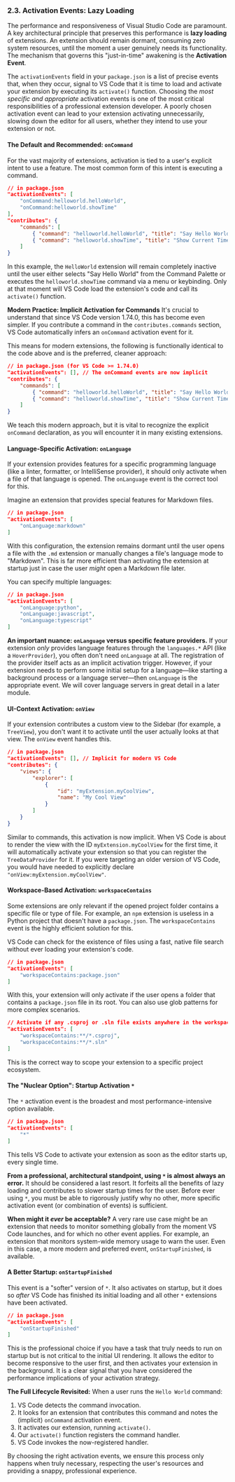 ### **2.3. Activation Events: Lazy Loading**

The performance and responsiveness of Visual Studio Code are paramount. A key architectural principle that preserves this performance is **lazy loading** of extensions. An extension should remain dormant, consuming zero system resources, until the moment a user genuinely needs its functionality. The mechanism that governs this "just-in-time" awakening is the **Activation Event**.

The `activationEvents` field in your `package.json` is a list of precise events that, when they occur, signal to VS Code that it is time to load and activate your extension by executing its `activate()` function. Choosing the *most specific and appropriate* activation events is one of the most critical responsibilities of a professional extension developer. A poorly chosen activation event can lead to your extension activating unnecessarily, slowing down the editor for all users, whether they intend to use your extension or not.

#### **The Default and Recommended: `onCommand`**

For the vast majority of extensions, activation is tied to a user's explicit intent to use a feature. The most common form of this intent is executing a command.

```json
// in package.json
"activationEvents": [
    "onCommand:helloworld.helloWorld",
    "onCommand:helloworld.showTime"
],
"contributes": {
    "commands": [
        { "command": "helloworld.helloWorld", "title": "Say Hello World" },
        { "command": "helloworld.showTime", "title": "Show Current Time" }
    ]
}
```

In this example, the `HelloWorld` extension will remain completely inactive until the user either selects "Say Hello World" from the Command Palette or executes the `helloworld.showTime` command via a menu or keybinding. Only at that moment will VS Code load the extension's code and call its `activate()` function.

**Modern Practice: Implicit Activation for Commands**
It's crucial to understand that since VS Code version 1.74.0, this has become even simpler. If you contribute a command in the `contributes.commands` section, VS Code automatically infers an `onCommand` activation event for it.

This means for modern extensions, the following is functionally identical to the code above and is the preferred, cleaner approach:

```json
// in package.json (for VS Code >= 1.74.0)
"activationEvents": [], // The onCommand events are now implicit
"contributes": {
    "commands": [
        { "command": "helloworld.helloWorld", "title": "Say Hello World" },
        { "command": "helloworld.showTime", "title": "Show Current Time" }
    ]
}
```
We teach this modern approach, but it is vital to recognize the explicit `onCommand` declaration, as you will encounter it in many existing extensions.

#### **Language-Specific Activation: `onLanguage`**

If your extension provides features for a specific programming language (like a linter, formatter, or IntelliSense provider), it should only activate when a file of that language is opened. The `onLanguage` event is the correct tool for this.

Imagine an extension that provides special features for Markdown files.

```json
// in package.json
"activationEvents": [
    "onLanguage:markdown"
]
```

With this configuration, the extension remains dormant until the user opens a file with the `.md` extension or manually changes a file's language mode to "Markdown". This is far more efficient than activating the extension at startup just in case the user *might* open a Markdown file later.

You can specify multiple languages:
```json
// in package.json
"activationEvents": [
    "onLanguage:python",
    "onLanguage:javascript",
    "onLanguage:typescript"
]
```

**An important nuance: `onLanguage` versus specific feature providers.**
If your extension *only* provides language features through the `languages.*` API (like a `HoverProvider`), you often don't need `onLanguage` at all. The registration of the provider itself acts as an implicit activation trigger. However, if your extension needs to perform some initial setup for a language—like starting a background process or a language server—then `onLanguage` is the appropriate event. We will cover language servers in great detail in a later module.

#### **UI-Context Activation: `onView`**

If your extension contributes a custom view to the Sidebar (for example, a `TreeView`), you don't want it to activate until the user actually looks at that view. The `onView` event handles this.

```json
// in package.json
"activationEvents": [], // Implicit for modern VS Code
"contributes": {
    "views": {
        "explorer": [
            {
                "id": "myExtension.myCoolView",
                "name": "My Cool View"
            }
        ]
    }
}
```

Similar to commands, this activation is now implicit. When VS Code is about to render the view with the ID `myExtension.myCoolView` for the first time, it will automatically activate your extension so that you can register the `TreeDataProvider` for it. If you were targeting an older version of VS Code, you would have needed to explicitly declare `"onView:myExtension.myCoolView"`.

#### **Workspace-Based Activation: `workspaceContains`**

Some extensions are only relevant if the opened project folder contains a specific file or type of file. For example, an `npm` extension is useless in a Python project that doesn't have a `package.json`. The `workspaceContains` event is the highly efficient solution for this.

VS Code can check for the existence of files using a fast, native file search without ever loading your extension's code.

```json
// in package.json
"activationEvents": [
    "workspaceContains:package.json"
]
```

With this, your extension will only activate if the user opens a folder that contains a `package.json` file in its root. You can also use glob patterns for more complex scenarios.

```json
// Activate if any .csproj or .sln file exists anywhere in the workspace.
"activationEvents": [
    "workspaceContains:**/*.csproj",
    "workspaceContains:**/*.sln"
]
```
This is the correct way to scope your extension to a specific project ecosystem.

#### **The "Nuclear Option": Startup Activation `*`**

The `*` activation event is the broadest and most performance-intensive option available.

```json
// in package.json
"activationEvents": [
    "*"
]
```

This tells VS Code to activate your extension as soon as the editor starts up, every single time.

**From a professional, architectural standpoint, using `*` is almost always an error.** It should be considered a last resort. It forfeits all the benefits of lazy loading and contributes to slower startup times for the user. Before ever using `*`, you must be able to rigorously justify why no other, more specific activation event (or combination of events) is sufficient.

**When might it *ever* be acceptable?**
A very rare use case might be an extension that needs to monitor something globally from the moment VS Code launches, and for which no other event applies. For example, an extension that monitors system-wide memory usage to warn the user. Even in this case, a more modern and preferred event, `onStartupFinished`, is available.

#### **A Better Startup: `onStartupFinished`**

This event is a "softer" version of `*`. It also activates on startup, but it does so *after* VS Code has finished its initial loading and all other `*` extensions have been activated.

```json
// in package.json
"activationEvents": [
    "onStartupFinished"
]
```

This is the professional choice if you have a task that truly needs to run on startup but is not critical to the initial UI rendering. It allows the editor to become responsive to the user first, and then activates your extension in the background. It is a clear signal that you have considered the performance implications of your activation strategy.

**The Full Lifecycle Revisited:**
When a user runs the `Hello World` command:
1.  VS Code detects the command invocation.
2.  It looks for an extension that contributes this command and notes the (implicit) `onCommand` activation event.
3.  It activates our extension, running `activate()`.
4.  Our `activate()` function registers the command handler.
5.  VS Code invokes the now-registered handler.

By choosing the right activation events, we ensure this process only happens when truly necessary, respecting the user's resources and providing a snappy, professional experience.